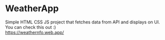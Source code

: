# WeatherApp
Simple HTML CSS JS project that fetches data from API and displays on UI.\
You can check this out :)\
https://weathernfo.web.app/
